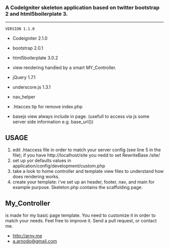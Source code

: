 ### A CodeIgniter skeleton application based on twitter bootstrap 2 and html5boilerplate 3.
---------------------------------------------------
	VERSION 1.1.0

* Codeigniter 2.1.0
* bootstrap 2.0.1
* html5boilerplate 3.0.2

* view rendering handled by a smart MY_Controller.
* jQuery 1.7.1
* underscore.js 1.3.1
* nav_helper
* .htacces tip for remove index.php
* basejs view always include in page. (usefull to access via js some server side information e.g. base_url())

USAGE
-------------------
1. edit .htaccess file in order to match your server config (see line 5 in the file);
	if you have http://localhost/site you nedd to set RewriteBase /site/
2. set up yor defaults values in application/config/development/custom.php
3. take a look to home controller and template view files to understand how does rendering works.
4. create your template: i've set up an header, footer, nav, and main for example purpose. Skeleton.php contains the scaffolding page.

My_Controller
------------------- 
is made for my basic page template.
You need to customize it in order to match your needs.
Feel free to improve it.
Send a pull request, or contact me.

* http://arny.me
* a.arnodo@gmail.com